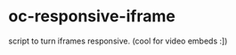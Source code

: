 oc-responsive-iframe
====================

script to turn iframes responsive. (cool for video embeds :])
